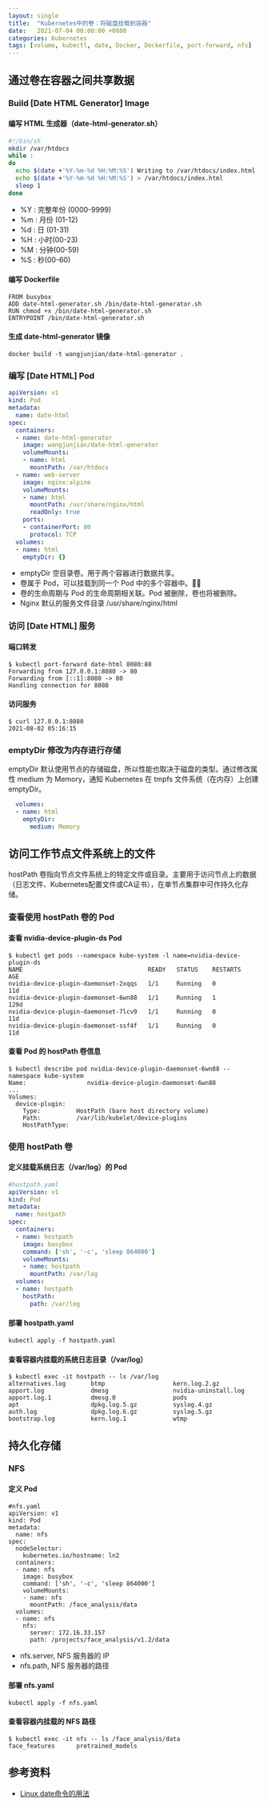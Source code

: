 ```yaml
---
layout: single
title:  "Kubernetes中的卷：将磁盘挂载到容器"
date:   2021-07-04 00:00:00 +0800
categories: Kubernetes
tags: [volume, kubectl, date, Docker, Dockerfile, port-forward, nfs]
---
```


## 通过卷在容器之间共享数据
### Build [Date HTML Generator] Image
#### 编写 HTML 生成器（date-html-generator.sh）
```sh
#!/bin/sh
mkdir /var/htdocs
while :
do
  echo $(date +'%Y-%m-%d %H:%M:%S') Writing to /var/htdocs/index.html
  echo $(date +'%Y-%m-%d %H:%M:%S') > /var/htdocs/index.html
  sleep 1
done
```
* %Y : 完整年份 (0000-9999)
* %m : 月份 (01-12)
* %d : 日 (01-31)
* %H : 小时(00-23)
* %M : 分钟(00-59)
* %S : 秒(00-60)

#### 编写 Dockerfile
```shell
FROM busybox
ADD date-html-generator.sh /bin/date-html-generator.sh
RUN chmod +x /bin/date-html-generator.sh
ENTRYPOINT /bin/date-html-generator.sh
```

#### 生成 date-html-generator 镜像
```shell
docker build -t wangjunjian/date-html-generator .
```

### 编写 [Date HTML] Pod
```yaml
apiVersion: v1
kind: Pod
metadata:
  name: date-html
spec:
  containers:
  - name: date-html-generator
    image: wangjunjian/date-html-generator
    volumeMounts:
    - name: html
      mountPath: /var/htdocs
  - name: web-server
    image: nginx:alpine
    volumeMounts:
    - name: html
      mountPath: /usr/share/nginx/html
      readOnly: true
    ports:
    - containerPort: 80
      protocol: TCP
  volumes:
  - name: html
    emptyDir: {}
```
* emptyDir 空目录卷。用于两个容器进行数据共享。
* 卷属于 Pod，可以挂载到同一个 Pod 中的多个容器中。
* 卷的生命周期与 Pod 的生命周期相关联。Pod 被删除，卷也将被删除。
* Nginx 默认的服务文件目录 /usr/share/nginx/html

### 访问 [Date HTML] 服务
#### 端口转发
```shell
$ kubectl port-forward date-html 8080:80
Forwarding from 127.0.0.1:8080 -> 80
Forwarding from [::1]:8080 -> 80
Handling connection for 8080
```

#### 访问服务
```shell
$ curl 127.0.0.1:8080
2021-08-02 05:16:15
```

### emptyDir 修改为内存进行存储
emptyDir 默认使用节点的存储磁盘，所以性能也取决于磁盘的类型。通过修改属性 medium 为 Memory，通知 Kubernetes 在 tmpfs 文件系统（在内存）上创建 emptyDir。
```yaml
  volumes:
  - name: html
    emptyDir: 
      medium: Memory
```

## 访问工作节点文件系统上的文件
hostPath 卷指向节点文件系统上的特定文件或目录。主要用于访问节点上的数据（日志文件、Kubernetes配置文件或CA证书），在单节点集群中可作持久化存储。

### 查看使用 hostPath 卷的 Pod
#### 查看 nvidia-device-plugin-ds Pod
```shell
$ kubectl get pods --namespace kube-system -l name=nvidia-device-plugin-ds
NAME                                   READY   STATUS    RESTARTS   AGE
nvidia-device-plugin-daemonset-2xqqs   1/1     Running   0          11d
nvidia-device-plugin-daemonset-6wn88   1/1     Running   1          129d
nvidia-device-plugin-daemonset-7lcv9   1/1     Running   0          11d
nvidia-device-plugin-daemonset-ssf4f   1/1     Running   0          11d
```

#### 查看 Pod 的 hostPath 卷信息
```shell
$ kubectl describe pod nvidia-device-plugin-daemonset-6wn88 --namespace kube-system
Name:                 nvidia-device-plugin-daemonset-6wn88
...
Volumes:
  device-plugin:
    Type:          HostPath (bare host directory volume)
    Path:          /var/lib/kubelet/device-plugins
    HostPathType:  
```

### 使用 hostPath 卷
#### 定义挂载系统日志（/var/log）的 Pod
```yaml
#hostpath.yaml
apiVersion: v1
kind: Pod
metadata:
  name: hostpath
spec:
  containers:
  - name: hostpath
    image: busybox
    command: ['sh', '-c', 'sleep 864000']
    volumeMounts:
    - name: hostpath
      mountPath: /var/log
  volumes:
  - name: hostpath
    hostPath:
      path: /var/log
```

#### 部署 hostpath.yaml
```shell
kubectl apply -f hostpath.yaml
```

#### 查看容器内挂载的系统日志目录（/var/log）
```shell
$ kubectl exec -it hostpath -- ls /var/log
alternatives.log       btmp                   kern.log.2.gz
apport.log             dmesg                  nvidia-uninstall.log
apport.log.1           dmesg.0                pods
apt                    dpkg.log.5.gz          syslog.4.gz
auth.log               dpkg.log.6.gz          syslog.5.gz
bootstrap.log          kern.log.1             wtmp
```

## 持久化存储
### NFS
#### 定义 Pod
```shell
#nfs.yaml
apiVersion: v1
kind: Pod
metadata:
  name: nfs
spec:
  nodeSelector:
    kubernetes.io/hostname: ln2
  containers:
  - name: nfs
    image: busybox
    command: ['sh', '-c', 'sleep 864000']
    volumeMounts:
    - name: nfs
      mountPath: /face_analysis/data
  volumes:
  - name: nfs
    nfs:
      server: 172.16.33.157
      path: /projects/face_analysis/v1.2/data
```
* nfs.server, NFS 服务器的 IP
* nfs.path, NFS 服务器的路径

#### 部署 nfs.yaml
```shell
kubectl apply -f nfs.yaml
```

#### 查看容器内挂载的 NFS 路径
```shell
$ kubectl exec -it nfs -- ls /face_analysis/data
face_features      pretrained_models
```

## 参考资料
* [Linux date命令的用法](https://www.cnblogs.com/asxe/p/9317811.html)
